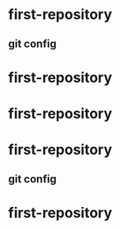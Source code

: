 # first-repository
## git config
# first-repository
# first-repository
# first-repository
## git config
# first-repository
